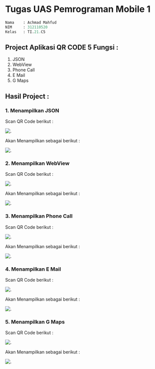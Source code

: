 # **Tugas UAS Pemrograman  Mobile 1**

```sv
Nama    : Achmad Mahfud
NIM     : 312110520
Kelas   : TI.21.C5
```

## Project Aplikasi QR CODE 5 Fungsi : 
1. JSON
2. WebView
3. Phone Call
4. E Mail
5. G Maps

## Hasil Project :  
### **1. Menampilkan JSON**
Scan QR Code berikut :

![.](gambar/qr-code%20json.png)

Akan Menampilkan sebagai berikut :

![.](gambar/JSON.jpeg)

### **2. Menampilkan WebView**
Scan QR Code berikut :

![.](gambar/qr-code%20webview.png)

Akan Menampilkan sebagai berikut :

![.](gambar/WebView.jpeg)

### **3. Menampilkan Phone Call**
Scan QR Code berikut :

![.](gambar/qr-code%20phonecall.png)

Akan Menampilkan sebagai berikut :

![.](gambar/Phonecall.jpeg)

### **4. Menampilkan E Mail**
Scan QR Code berikut :

![.](gambar/qr-code%20email.png)

Akan Menampilkan sebagai berikut :

![.](gambar/Email.jpeg)

### **5. Menampilkan G Maps**
Scan QR Code berikut :

![.](gambar/qr-code%20gmaps.png)

Akan Menampilkan sebagai berikut :

![.](gambar/GMaps.jpeg)